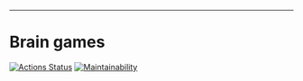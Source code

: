 ----------------------------------------------------------------------

# Brain games
[![Actions Status](https://github.com/Kvazitropter/frontend-project-lvl1/actions/workflows/hexlet-check.yml/badge.svg)](https://github.com/Kvazitropter/frontend-project-lvl1/actions)
[![Maintainability](https://api.codeclimate.com/v1/badges/b102b555f6b432b56ade/maintainability)](https://codeclimate.com/github/Kvazitropter/frontend-project-lvl1/maintainability)